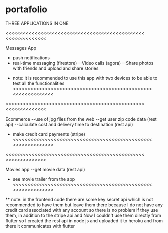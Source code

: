 # portafolio

THREE APPLICATIONS IN ONE

<<<<<<<<<<<<<<<<<<<<<<<<<<<<<<<<<<<<<<<<<<<<<<<< <<<<<<<<<<<<<<


Messages App
- push notifications
- real-time messaging (firestore)
--Video calls (agora)
--Share photos with friends and upload and share stories

* note: it is recommended to use this app with two devices to be able to test all the functionalities
<<<<<<<<<<<<<<<<<<<<<<<<<<<<<<<<<<<<<<<<<<<<<<<< <<<<<<<<<<<<<<

<<<<<<<<<<<<<<<<<<<<<<<<<<<<<<<<<<<<<<<<<<<<<<<< <<<<<<<<<<<<<<


Ecommerce
--use of jpg files from the web
--get user zip code data (rest api)
--calculate cost and delivery time to destination (rest api)
- make credit card payments (stripe)
<<<<<<<<<<<<<<<<<<<<<<<<<<<<<<<<<<<<<<<<<<<<<<<< <<<<<<<<<<<<<<

<<<<<<<<<<<<<<<<<<<<<<<<<<<<<<<<<<<<<<<<<<<<<<<< <<<<<<<<<<<<<<


Movies app
--get movie data (rest api)
- see movie trailer from the app
<<<<<<<<<<<<<<<<<<<<<<<<<<<<<<<<<<<<<<<<<<<<<<<< <<<<<<<<<<<<<<

** note: in the frontend code there are some key secret api which is not recommended to have them but leave them there because I do not have any credit card associated with any account so there is no problem if they use them, in addition to the stripe api and Now I couldn't use them directly from flutter so I created the rest api in node js and uploaded it to heroku and from there it communicates with flutter
